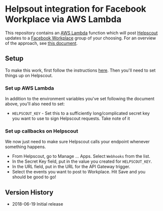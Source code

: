 # Helpsout integration for Facebook Workplace via AWS Lambda

This repository contains an [AWS Lambda](https://aws.amazon.com/lambda/) function which will post [Helpscout](https://helpscout.net) updates to a [Facebook Workplace](https://workplace.facebook.com) group of your choosing.
For an overview of the approach, see [this document](https://github.com/physera/workplace-lambda).

## Setup

To make this work, first follow the instructions [here](https://github.com/physera/workplace-lambda#setup). Then you'll need to set things up on Helpscout.

### Set up AWS Lambda

In addition to the environment variables you've set following the document above, you'll also need to set:
* `HELPSCOUT_KEY` - Set this to a sufficiently long/complicated secret key you want to use to sign Helpscout requests. Take note of it

### Set up callbacks on Helpscout

We now just need to make sure Helpscout calls your endpoint whenever something happens.

* From Helpscout, go to Manage ... Apps.  Select `Webhooks` from the list.
* In the Secret Key field, put in the value you created for `HELPSCOUT_KEY`.
* In the URL field, put in the URL for the API Gateway trigger.
* Select the events you want to post to Workplace.  Hit Save and you should be good to go!

## Version History

* 2018-06-19 Initial release
